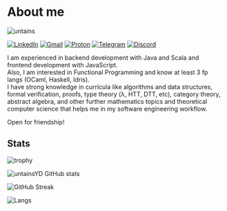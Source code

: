 # About me
![untains](https://komarev.com/ghpvc/?username=untainsYD&color=7e3ace&style=flat-square&label=Shalom,+lads)

<a href="https://www.linkedin.com/in/untainsyd/">![LinkedIn](https://img.shields.io/badge/LinkedIn-0077B5?style=for-the-badge&logo=linkedin&logoColor=white)</a>
<a href="mailto:untainsyd@gmail.com">![Gmail](https://img.shields.io/badge/Gmail-D14836?style=for-the-badge&logo=gmail&logoColor=white)</a>
<a href="mailto:untains@protonmail.ch">![Proton](https://img.shields.io/badge/ProtonMail-8B89CC?style=for-the-badge&logo=protonmail&logoColor=white)</a>
<a href="https://t.me/untainsYD">![Telegram](https://img.shields.io/badge/Telegram-2CA5E0?style=for-the-badge&logo=telegram&logoColor=white)</a>
<a href="https://discord.com/users/603921551963848704">![Discord](https://img.shields.io/badge/Discord-7289DA?style=for-the-badge&logo=discord&logoColor=white)</a>

<!--
<a href="NONE">![Matrix](https://img.shields.io/badge/matrix-000000?style=for-the-badge&logo=Matrix&logoColor=white)</a>
<a href="NONE">![Coffee](https://img.shields.io/badge/Buy_Me_A_Coffee-FFDD00?style=for-the-badge&logo=buy-me-a-coffee&logoColor=black)</a>
<a href="NONE">![Twitter](https://img.shields.io/badge/Twitter-1DA1F2?style=for-the-badge&logo=twitter&logoColor=white)</a>
-->

I am experienced in backend development with Java and Scala and frontend development with JavaScript.<br>
Also, I am interested in Functional Programming and know at least 3 fp langs (OCaml, Haskell, Idris).<br>
I have strong knowledge in curricula like algorithms and data structures, formal verification, proofs, type theory (λ, HTT, DTT, etc), category theory, abstract algebra, and other further mathematics topics and theoretical computer science that helps me in my software engineering workflow.

Open for friendship!

## Stats
![trophy](https://github-profile-trophy.vercel.app/?username=untainsYD&theme=dracula&rank=SECRET,SSS,SS,S,AAA,AA,A,B,C&row=5&column=4&margin-w=20&margin-h=15)

![untainsYD GitHub stats](https://github-readme-stats.vercel.app/api?username=untainsYD&show_icons=true&theme=jolly&layout=compact&line_height=35%&hide_border=true&border_radius=0&include_all_commits=true&count_private=true&show_owner=true&custom_title=Yarosλaβ+.+/+untainsYD+Github+Stats)

![GitHub Streak](https://github-readme-streak-stats.herokuapp.com/?user=untainsYD&theme=dark&theme=jolly&layout=compact&line_height=35%&hide_border=true&border_radius=0&mode=weekly)

![Langs](https://github-readme-stats.vercel.app/api/top-langs/?username=untainsYD&theme=jolly&layout=compact&line_height=35%&hide_border=true&border_radius=0)
